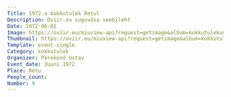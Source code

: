 ```yaml
---
Title: 1972.a kokkutulek Retul
Description: Oviir.eu suguvõsa veebileht
Date: 1972-06-01
Image: https://oviir.eu/miuview-api?request=getimage&album=kokkutulekud&item=1972-9.-kokkutulek-juuni-1972.a.-retul.jpg&size=1200&mode=longest
Thumbnail: https://oviir.eu/miuview-api?request=getimage&album=kokkutulekud&item=1972-9.-kokkutulek-juuni-1972.a.-retul.jpg&size=600&mode=square
Template: event-single
Category: kokkutulek
Organizer: Perekond Ustav
Event_date: Juuni 1972
Place: Retu
People_count:
Number: 9
---
```

